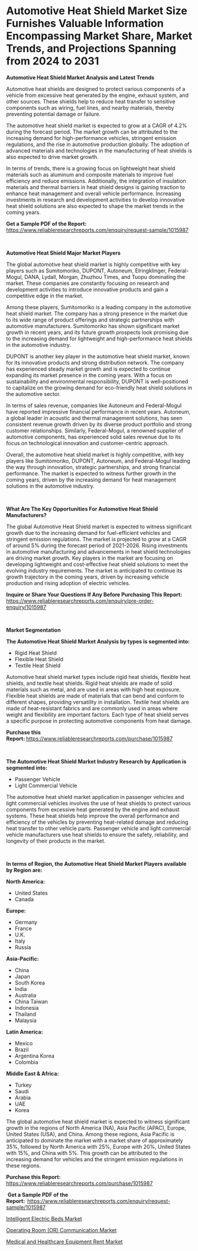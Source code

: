 <p><h1>Automotive Heat Shield Market Size Furnishes Valuable Information Encompassing Market Share, Market Trends, and Projections Spanning from 2024 to 2031</h1></p><p><strong>Automotive Heat Shield Market Analysis and Latest Trends</strong></p>
<p><p>Automotive heat shields are designed to protect various components of a vehicle from excessive heat generated by the engine, exhaust system, and other sources. These shields help to reduce heat transfer to sensitive components such as wiring, fuel lines, and nearby materials, thereby preventing potential damage or failure.</p><p>The automotive heat shield market is expected to grow at a CAGR of 4.2% during the forecast period. The market growth can be attributed to the increasing demand for high-performance vehicles, stringent emission regulations, and the rise in automotive production globally. The adoption of advanced materials and technologies in the manufacturing of heat shields is also expected to drive market growth.</p><p>In terms of trends, there is a growing focus on lightweight heat shield materials such as aluminum and composite materials to improve fuel efficiency and reduce emissions. Additionally, the integration of insulation materials and thermal barriers in heat shield designs is gaining traction to enhance heat management and overall vehicle performance. Increasing investments in research and development activities to develop innovative heat shield solutions are also expected to shape the market trends in the coming years.</p></p>
<p><strong>Get a Sample PDF of the Report:&nbsp;</strong> <a href="https://www.reliableresearchreports.com/enquiry/request-sample/1015987">https://www.reliableresearchreports.com/enquiry/request-sample/1015987</a></p>
<p>&nbsp;</p>
<p><strong>Automotive Heat Shield Major Market Players</strong></p>
<p><p>The global automotive heat shield market is highly competitive with key players such as Sumitomoriko, DUPONT, Autoneum, Elringklinger, Federal-Mogul, DANA, Lydall, Morgan, Zhuzhou Times, and Tuopu dominating the market. These companies are constantly focusing on research and development activities to introduce innovative products and gain a competitive edge in the market.</p><p>Among these players, Sumitomoriko is a leading company in the automotive heat shield market. The company has a strong presence in the market due to its wide range of product offerings and strategic partnerships with automotive manufacturers. Sumitomoriko has shown significant market growth in recent years, and its future growth prospects look promising due to the increasing demand for lightweight and high-performance heat shields in the automotive industry.</p><p>DUPONT is another key player in the automotive heat shield market, known for its innovative products and strong distribution network. The company has experienced steady market growth and is expected to continue expanding its market presence in the coming years. With a focus on sustainability and environmental responsibility, DUPONT is well-positioned to capitalize on the growing demand for eco-friendly heat shield solutions in the automotive sector.</p><p>In terms of sales revenue, companies like Autoneum and Federal-Mogul have reported impressive financial performance in recent years. Autoneum, a global leader in acoustic and thermal management solutions, has seen consistent revenue growth driven by its diverse product portfolio and strong customer relationships. Similarly, Federal-Mogul, a renowned supplier of automotive components, has experienced solid sales revenue due to its focus on technological innovation and customer-centric approach.</p><p>Overall, the automotive heat shield market is highly competitive, with key players like Sumitomoriko, DUPONT, Autoneum, and Federal-Mogul leading the way through innovation, strategic partnerships, and strong financial performance. The market is expected to witness further growth in the coming years, driven by the increasing demand for heat management solutions in the automotive industry.</p></p>
<p>&nbsp;</p>
<p><strong>What Are The Key Opportunities For Automotive Heat Shield Manufacturers?</strong></p>
<p><p>The global Automotive Heat Shield market is expected to witness significant growth due to the increasing demand for fuel-efficient vehicles and stringent emission regulations. The market is projected to grow at a CAGR of around 5% during the forecast period of 2021-2026. Rising investments in automotive manufacturing and advancements in heat shield technologies are driving market growth. Key players in the market are focusing on developing lightweight and cost-effective heat shield solutions to meet the evolving industry requirements. The market is anticipated to continue its growth trajectory in the coming years, driven by increasing vehicle production and rising adoption of electric vehicles.</p></p>
<p><strong>Inquire or Share Your Questions If Any Before Purchasing This Report:</strong> <a href="https://www.reliableresearchreports.com/enquiry/pre-order-enquiry/1015987">https://www.reliableresearchreports.com/enquiry/pre-order-enquiry/1015987</a></p>
<p>&nbsp;</p>
<p><strong>Market Segmentation</strong></p>
<p><strong>The Automotive Heat Shield Market Analysis by types is segmented into:</strong></p>
<p><ul><li>Rigid Heat Shield</li><li>Flexible Heat Shield</li><li>Textile Heat Shield</li></ul></p>
<p><p>Automotive heat shield market types include rigid heat shields, flexible heat shields, and textile heat shields. Rigid heat shields are made of solid materials such as metal, and are used in areas with high heat exposure. Flexible heat shields are made of materials that can bend and conform to different shapes, providing versatility in installation. Textile heat shields are made of heat-resistant fabrics and are commonly used in areas where weight and flexibility are important factors. Each type of heat shield serves a specific purpose in protecting automotive components from heat damage.</p></p>
<p><strong>Purchase this Report:&nbsp;</strong><a href="https://www.reliableresearchreports.com/purchase/1015987">https://www.reliableresearchreports.com/purchase/1015987</a></p>
<p>&nbsp;</p>
<p><strong>The Automotive Heat Shield Market Industry Research by Application is segmented into:</strong></p>
<p><ul><li>Passenger Vehicle</li><li>Light Commercial Vehicle</li></ul></p>
<p><p>The automotive heat shield market application in passenger vehicles and light commercial vehicles involves the use of heat shields to protect various components from excessive heat generated by the engine and exhaust systems. These heat shields help improve the overall performance and efficiency of the vehicles by preventing heat-related damage and reducing heat transfer to other vehicle parts. Passenger vehicle and light commercial vehicle manufacturers use heat shields to ensure the safety, reliability, and longevity of their products in the market.</p></p>
<p>&nbsp;</p>
<p><strong>In terms of Region, the Automotive Heat Shield Market Players available by Region are:</strong></p>
<p>
    <p> <strong> North America: </strong>
        <ul>
            <li>United States</li>
            <li>Canada</li>
        </ul>
        </p> 
    <p> <strong> Europe: </strong>
        <ul>
            <li>Germany</li>
            <li>France</li>
            <li>U.K.</li>
            <li>Italy</li>
            <li>Russia</li>
        </ul>
        </p> 
    <p> <strong> Asia-Pacific: </strong>
        <ul>
            <li>China</li>
            <li>Japan</li>
            <li>South Korea</li>
            <li>India</li>
            <li>Australia</li>
            <li>China Taiwan</li>
            <li>Indonesia</li>
            <li>Thailand</li>
            <li>Malaysia</li>
        </ul>
        </p> 
    <p> <strong> Latin America: </strong>
        <ul>
            <li>Mexico</li>
            <li>Brazil</li>
            <li>Argentina Korea</li>
            <li>Colombia</li>
        </ul>
        </p> 
    <p> <strong> Middle East & Africa: </strong>
        <ul>
            <li>Turkey</li>
            <li>Saudi</li>
            <li>Arabia</li>
            <li>UAE</li>
            <li>Korea</li>
        </ul>
    </p>
    </p>
<p><p>The global automotive heat shield market is expected to witness significant growth in the regions of North America (NA), Asia Pacific (APAC), Europe, United States (USA), and China. Among these regions, Asia Pacific is anticipated to dominate the market with a market share of approximately 35%, followed by North America with 25%, Europe with 20%, United States with 15%, and China with 5%. This growth can be attributed to the increasing demand for vehicles and the stringent emission regulations in these regions.</p></p>
<p><strong>Purchase this Report: </strong><a href="https://www.reliableresearchreports.com/purchase/1015987">https://www.reliableresearchreports.com/purchase/1015987</a></p>
<p>&nbsp;<strong>Get a Sample PDF of the Report:&nbsp;&nbsp;</strong><a href="https://www.reliableresearchreports.com/enquiry/request-sample/1015987">https://www.reliableresearchreports.com/enquiry/request-sample/1015987</a></p>
<p><strong></strong></p>
<p><p><a href="https://view.publitas.com/reportprime-1/intelligent-electric-beds-market-size-growing-and-forecasted-for-period-from-2023-2030-and-provides-complete-market-analysis-of-this-market/">Intelligent Electric Beds Market</a></p><p><a href="https://view.publitas.com/reportprime-1/operating-room-or-communication-market-size-reflecting-a-forecast-till-2030-market-by-type-by-application-and-by-geography/">Operating Room (OR) Communication Market</a></p><p><a href="https://view.publitas.com/reportprime-1/medical-and-healthcare-equipment-rent-market-size-and-growth-market-segmentation-regional-and-country-breakdowns-and-market-trends-for-period-from-2023-2030/">Medical and Healthcare Equipment Rent Market</a></p></p>